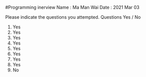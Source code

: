 #Programming inerview
Name : Ma Man Wai
Date : 2021 Mar 03

Please indicate the questions you attempted.
Questions Yes / No
1. Yes
2. Yes
3. Yes
4. Yes
5. Yes
6. Yes
7. Yes
8. Yes
9. No

